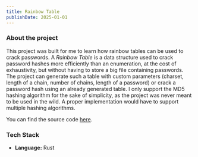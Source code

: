 ```yaml
---
title: Rainbow Table
publishDate: 2025-01-01
---
```


### About the project

This project was built for me to learn how rainbow tables can be used to crack passwords. A *Rainbow Table* is a data structure used to crack password hashes more efficiently than an enumeration, at the cost of exhaustivity, but without having to store a big file containing passwords. The project can generate such a table with custom parameters (charset, length of a chain, number of chains, length of a password) or crack a password hash using an already generated table. I only support the MD5 hashing algorithm for the sake of simplicity, as the project was never meant to be used in the wild. A proper implementation would have to support multiple hashing algorithms.

You can find the source code [here](https://github.com/V4ldum/rainbow-table/).

### Tech Stack

- **Language:** Rust